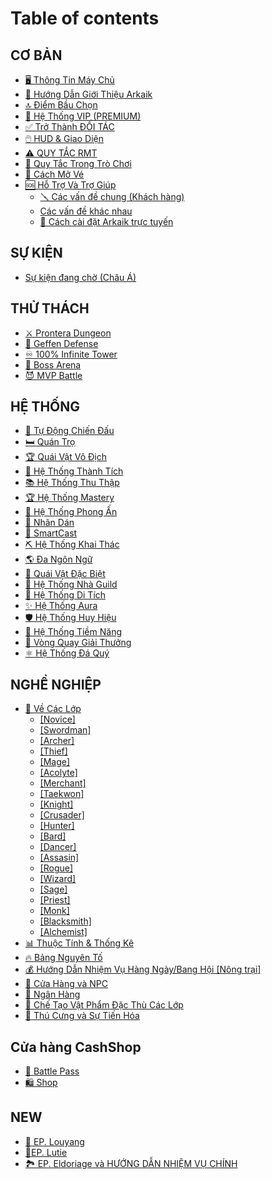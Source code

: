 # Table of contents

## CƠ BẢN

* [🖥️ Thông Tin Máy Chủ](README.md)
* [📘 Hướng Dẫn Giới Thiệu Arkaik](basics/arkaik-introduction-guide.md)
* [🔝 Điểm Bầu Chọn](basics/vote-points.md)
* [👑 Hệ Thống VIP (PREMIUM)](basics/vip-premium-system.md)
* [✅ Trở Thành ĐỐI TÁC](basics/become-a-partner.md)
* [🖱️ HUD & Giao Diện](basics/hud-and-interface.md)
* [⚠️ QUY TẮC RMT](basics/rmt-rules.md)
* [📜 Quy Tắc Trong Trò Chơi](basics/in-game-rules.md)
* [📩 Cách Mở Vé](basics/how-to-open-a-ticket.md)
* [🆘 Hỗ Trợ Và Trợ Giúp](basics/support-and-help/README.md)
  * [🪛 Các vấn đề chung (Khách hàng)](basics/support-and-help/common-issues-client-problemas-comuns-client.md)
  * [Các vấn đề khác nhau](basics/support-and-help/various-issues.md)
  * [🚧 Cách cài đặt Arkaik trực tuyến](basics/support-and-help/how-to-install-arkaik-online.md)

## SỰ KIỆN

* [Sự kiện đang chờ (Châu Á)](events/waiting-event-asian.md)

## THỬ THÁCH

* [⚔️ Prontera Dungeon](instances/prontera-dungeon.md)
* [🏹 Geffen Defense](instances/geffen-defense.md)
* [♾️ 100% Infinite Tower](instances/100-infinite-tower.md)
* [🐲 Boss Arena](instances/boss-arena.md)
* [😈 MVP Battle](instances/mvp-battle.md)

## HỆ THỐNG

* [🤖 Tự Động Chiến Đấu](systems/auto-combat.md)
* [🛏️ Quán Trọ](systems/inn.md)
* [🏆 Quái Vật Vô Địch](systems/champion-monster.md)
* [🥇 Hệ Thống Thành Tích](systems/achievement-system.md)
* [📚 Hệ Thống Thu Thập](systems/collection-system.md)
* [🏆 Hệ Thống Mastery](systems/mastery-system.md)
* [💎 Hệ Thống Phong Ấn](systems/mvp-seals.md)
* [🎨 Nhãn Dán](systems/stickers.md)
* [🧠 SmartCast](systems/smartcast.md)
* [⛏️ Hệ Thống Khai Thác](systems/mining-system.md)
* [🌎 Đa Ngôn Ngữ](systems/multi-language.md)
* [👾 Quái Vật Đặc Biệt](systems/special-monsters.md)
* [🏰 Hệ Thống Nhà Guild](systems/guild-house.md)
* [📜 Hệ Thống Di Tích](systems/relic-system.md)
* [✨ Hệ Thống Aura](systems/aura-system.md)
* [🛡️ Hệ Thống Huy Hiệu](systems/coat-of-arms-system.md)
* [💪 Hệ Thống Tiềm Năng](systems/potential-system.md)
* [🎰 Vòng Quay Giải Thưởng](systems/prize-wheel.md)
* [⚛️ Hệ Thống Đá Quý](systems/gem-system.md)

## NGHỀ NGHIỆP

* [📗 Về Các Lớp](jobs/class-guides/README.md)
  * [\[Novice\]](jobs/class-guides/novice.md)
  * [\[Swordman\]](jobs/class-guides/swordman.md)
  * [\[Archer\]](jobs/class-guides/archer.md)
  * [\[Thief\]](jobs/class-guides/thief.md)
  * [\[Mage\]](jobs/class-guides/mage.md)
  * [\[Acolyte\]](jobs/class-guides/acolyte.md)
  * [\[Merchant\]](jobs/class-guides/merchant.md)
  * [\[Taekwon\]](jobs/class-guides/taekwon.md)
  * [\[Knight\]](jobs/class-guides/knight.md)
  * [\[Crusader\]](jobs/class-guides/crusader.md)
  * [\[Hunter\]](jobs/class-guides/hunter.md)
  * [\[Bard\]](jobs/class-guides/bard.md)
  * [\[Dancer\]](jobs/class-guides/dancer.md)
  * [\[Assasin\]](jobs/class-guides/assasin.md)
  * [\[Rogue\]](jobs/class-guides/rogue.md)
  * [\[Wizard\]](jobs/class-guides/wizard.md)
  * [\[Sage\]](jobs/class-guides/sage.md)
  * [\[Priest\]](jobs/class-guides/priest.md)
  * [\[Monk\]](jobs/class-guides/monk.md)
  * [\[Blacksmith\]](jobs/class-guides/blacksmith.md)
  * [\[Alchemist\]](jobs/class-guides/alchemist.md)
* [📊 Thuộc Tính & Thống Kê](jobs/attributes-and-stats.md)
* [🔥 Bảng Nguyên Tố](jobs/element-guide.md)
* [💰 Hướng Dẫn Nhiệm Vụ Hàng Ngày/Bang Hội \[Nông trại\]](jobs/daily-guild-mission-guide-farm.md)
* [🛒 Cửa Hàng và NPC](jobs/shops-and-npcs.md)
* [🏦 Ngân Hàng](jobs/banker.md)
* [🚧 Chế Tạo Vật Phẩm Đặc Thù Các Lớp](jobs/item-crafting.md)
* [🐶 Thú Cưng và Sự Tiến Hóa](jobs/pets-and-evolutions.md)

## Cửa hàng CashShop

* [🎫 Battle Pass](cashshop/battle-pass.md)
* [🛍️ Shop](cashshop/shop.md)

## &#x20;NEW

* [🌄 EP. Louyang](new/ep.-louyang.md)
* [🌃EP. Lutie](new/ep.-lutie.md)
* [🏞️ EP. Eldoriage và HƯỚNG DẪN NHIỆM VỤ CHÍNH](new/ep.-eldoriage-va-huong-dan-nhiem-vu-chinh.md)
